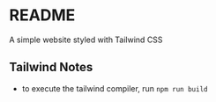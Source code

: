 # README

A simple website styled with Tailwind CSS

## Tailwind Notes

- to execute the tailwind compiler, run `npm run build`
